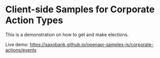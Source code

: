 # Client-side Samples for Corporate Action Types

This is a demonstration on how to get and make elections.

Live demo: https://saxobank.github.io/openapi-samples-js/corporate-actions/events

